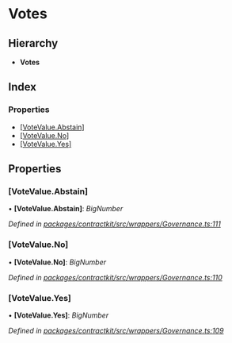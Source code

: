 # Votes

## Hierarchy

* **Votes**

## Index

### Properties

* [\[VoteValue.Abstain\]](../interfaces/_wrappers_governance_.votes.md#[votevalue.abstain])
* [\[VoteValue.No\]](../interfaces/_wrappers_governance_.votes.md#[votevalue.no])
* [\[VoteValue.Yes\]](../interfaces/_wrappers_governance_.votes.md#[votevalue.yes])

## Properties

### \[VoteValue.Abstain\]

• **\[VoteValue.Abstain\]**: _BigNumber_

_Defined in_ [_packages/contractkit/src/wrappers/Governance.ts:111_](https://github.com/celo-org/celo-monorepo/blob/master/packages/contractkit/src/wrappers/Governance.ts#L111)

### \[VoteValue.No\]

• **\[VoteValue.No\]**: _BigNumber_

_Defined in_ [_packages/contractkit/src/wrappers/Governance.ts:110_](https://github.com/celo-org/celo-monorepo/blob/master/packages/contractkit/src/wrappers/Governance.ts#L110)

### \[VoteValue.Yes\]

• **\[VoteValue.Yes\]**: _BigNumber_

_Defined in_ [_packages/contractkit/src/wrappers/Governance.ts:109_](https://github.com/celo-org/celo-monorepo/blob/master/packages/contractkit/src/wrappers/Governance.ts#L109)


